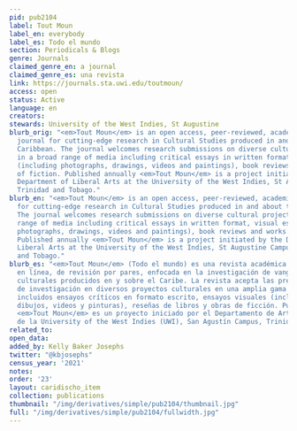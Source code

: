 ```yaml
---
pid: pub2104
label: Tout Moun
label_en: everybody
label_es: Todo el mundo
section: Periodicals & Blogs
genre: Journals
claimed_genre_en: a journal
claimed_genre_es: una revista
link: https://journals.sta.uwi.edu/toutmoun/
access: open
status: Active
language: en
creators:
stewards: University of the West Indies, St Augustine
blurb_orig: "<em>Tout Moun</em> is an open access, peer-reviewed, academic online
  journal for cutting-edge research in Cultural Studies produced in and about the
  Caribbean. The journal welcomes research submissions on diverse cultural projects
  in a broad range of media including critical essays in written format, visual essays
  (including photographs, drawings, videos and paintings), book reviews and works
  of fiction. Published annually <em>Tout Moun</em> is a project initiated by the
  Department of Liberal Arts at the University of the West Indies, St Augustine Campus,
  Trinidad and Tobago."
blurb_en: "<em>Tout Moun</em> is an open access, peer-reviewed, academic online journal
  for cutting-edge research in Cultural Studies produced in and about the Caribbean.
  The journal welcomes research submissions on diverse cultural projects in a broad
  range of media including critical essays in written format, visual essays (including
  photographs, drawings, videos and paintings), book reviews and works of fiction.
  Published annually <em>Tout Moun</em> is a project initiated by the Department of
  Liberal Arts at the University of the West Indies, St Augustine Campus, Trinidad
  and Tobago."
blurb_es: "<em>Tout Moun</em> (Todo el mundo) es una revista académica de acceso abierto
  en línea, de revisión por pares, enfocada en la investigación de vanguardia en estudios
  culturales producidos en y sobre el Caribe. La revista acepta las presentaciones
  de investigación en diversos proyectos culturales en una amplia gama de medios,
  incluidos ensayos críticos en formato escrito, ensayos visuales (incluidas fotografías,
  dibujos, videos y pinturas), reseñas de libros y obras de ficción. Publicado anualmente
  <em>Tout Moun</em> es un proyecto iniciado por el Departamento de Artes Liberales
  de la University of the West Indies (UWI), San Agustín Campus, Trinidad y Tobago."
related_to:
open_data:
added_by: Kelly Baker Josephs
twitter: "@kbjosephs"
census_year: '2021'
notes:
order: '23'
layout: caridischo_item
collection: publications
thumbnail: "/img/derivatives/simple/pub2104/thumbnail.jpg"
full: "/img/derivatives/simple/pub2104/fullwidth.jpg"
---
```

